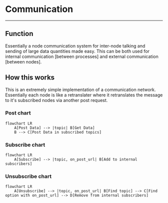 # Communication

---

## Function

Essentially a node communication system for inter-node talking and sending of large data quantities made easy. This can be both used for internal communication [between processes] and external communication [between nodes].

## How this works

This is an extremely simple implementation of a communication network. Essentially each node is like a retranslater where it retranslates the message to it's
subscribed nodes via another post request.

### Post chart

```mermaid
flowchart LR
    A[Post Data] --> |topic| B[Get Data]
    B --> C[Post Data in subscribed topics]
```

### Subscribe chart

```mermaid
flowchart LR
    A[Subscribe] --> |topic, on_post_url| B[Add to internal subscribers]
```

### Unsubscribe chart

```mermaid
flowchart LR
    A[Unsubscribe] --> |topic, on_post_url| B[Find topic] --> C[Find option with on_post_url] --> D[Remove from internal subscribers]
```
